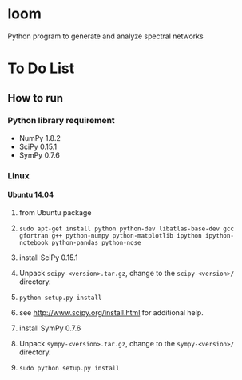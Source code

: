 # loom
Python program to generate and analyze spectral networks

# To Do List

## How to run 
### Python library requirement
* NumPy 1.8.2
* SciPy 0.15.1
* SymPy 0.7.6

### Linux

#### Ubuntu 14.04

1. from Ubuntu package
  1. ```sudo apt-get install python python-dev libatlas-base-dev gcc gfortran g++ python-numpy python-matplotlib ipython ipython-notebook python-pandas python-nose```
1. install SciPy 0.15.1
  1. Unpack ```scipy-<version>.tar.gz```, change to the ```scipy-<version>/``` directory.
  1. ```python setup.py install```
  1. see http://www.scipy.org/install.html for additional help.

1. install SymPy 0.7.6
  1. Unpack ```sympy-<version>.tar.gz```, change to the ```sympy-<version>/``` directory.
  1. ```sudo python setup.py install``` 

